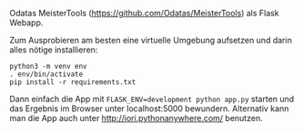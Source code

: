 Odatas MeisterTools (https://github.com/Odatas/MeisterTools) als Flask Webapp.

Zum Ausprobieren am besten eine virtuelle Umgebung aufsetzen und darin alles
nötige installieren:
```
python3 -m venv env
. env/bin/activate
pip install -r requirements.txt
```
Dann einfach die App mit `FLASK_ENV=development python app.py` starten und das
Ergebnis im Browser unter localhost:5000 bewundern. Alternativ kann man die App
auch unter http://iori.pythonanywhere.com/ benutzen.
